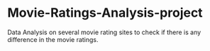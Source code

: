 # Movie-Ratings-Analysis-project
Data Analysis on several movie rating sites to check if there is any difference in the movie ratings.
